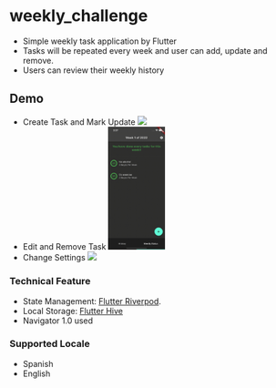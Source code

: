 # weekly_challenge
- Simple weekly task application by Flutter 
- Tasks will be repeated every week and user can add, update and remove.
- Users can review their weekly history

## Demo
- Create Task and Mark Update
  <img src="https://raw.githubusercontent.com/hyobbb/flutter_weekly_challenge/master/demo/basic_usage.gif" width="100">
- Edit and Remove Task
  <img src="https://raw.githubusercontent.com/hyobbb/flutter_weekly_challenge/master/demo/edit_remove.gif" width="100">
- Change Settings
  <img src="https://raw.githubusercontent.com/hyobbb/flutter_weekly_challenge/master/demo/setting.gif" width="100">


### Technical Feature
- State Management: [Flutter Riverpod](https://pub.dev/packages/flutter_riverpod).
- Local Storage: [Flutter Hive](https://pub.dev/packages/hive)
- Navigator 1.0 used

### Supported Locale
- Spanish
- English

